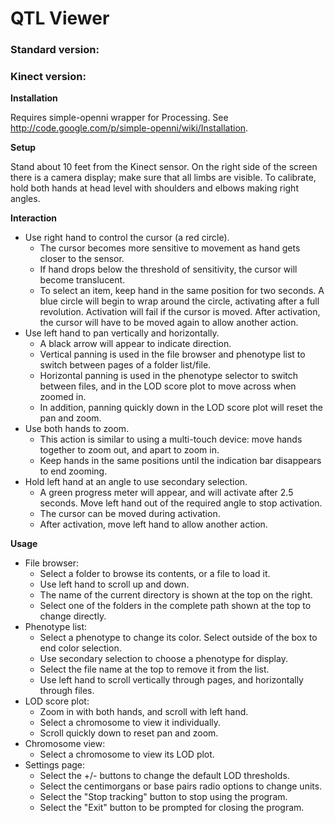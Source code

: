 # QTL Viewer

### Standard version:

### Kinect version:

**Installation**

Requires simple-openni wrapper for Processing. See <http://code.google.com/p/simple-openni/wiki/Installation>.  

**Setup**

Stand about 10 feet from the Kinect sensor. On the right side of the screen there is a camera display; make sure that all limbs are visible. To calibrate, hold both hands at head level with shoulders and elbows making right angles.  

**Interaction**

* Use right hand to control the cursor (a red circle).
  * The cursor becomes more sensitive to movement as hand gets closer to the sensor.
  * If hand drops below the threshold of sensitivity, the cursor will become translucent.
  * To select an item, keep hand in the same position for two seconds. A blue circle will begin to wrap around the circle, activating after a full revolution. Activation will fail if the cursor is moved. After activation, the cursor will have to be moved again to allow another action.
* Use left hand to pan vertically and horizontally.
  * A black arrow will appear to indicate direction.
  * Vertical panning is used in the file browser and phenotype list to switch between pages of a folder list/file.
  * Horizontal panning is used in the phenotype selector to switch between files, and in the LOD score plot to move across when zoomed in.
  * In addition, panning quickly down in the LOD score plot will reset the pan and zoom.
* Use both hands to zoom.
  * This action is similar to using a multi-touch device: move hands together to zoom out, and apart to zoom in.
  * Keep hands in the same positions until the indication bar disappears to end zooming.
* Hold left hand at an angle to use secondary selection.
  * A green progress meter will appear, and will activate after 2.5 seconds. Move left hand out of the required angle to stop activation.
  * The cursor can be moved during activation.
  * After activation, move left hand to allow another action.

**Usage**

* File browser:
  * Select a folder to browse its contents, or a file to load it.
  * Use left hand to scroll up and down.
  * The name of the current directory is shown at the top on the right.
  * Select one of the folders in the complete path shown at the top to change directly.
* Phenotype list:
  * Select a phenotype to change its color. Select outside of the box to end color selection.
  * Use secondary selection to choose a phenotype for display.
  * Select the file name at the top to remove it from the list.
  * Use left hand to scroll vertically through pages, and horizontally through files.
* LOD score plot:
  * Zoom in with both hands, and scroll with left hand.
  * Select a chromosome to view it individually.
  * Scroll quickly down to reset pan and zoom.
* Chromosome view:
  * Select a chromosome to view its LOD plot.
* Settings page:
  * Select the +/- buttons to change the default LOD thresholds.
  * Select the centimorgans or base pairs radio options to change units.
  * Select the "Stop tracking" button to stop using the program.
  * Select the "Exit" button to be prompted for closing the program.
